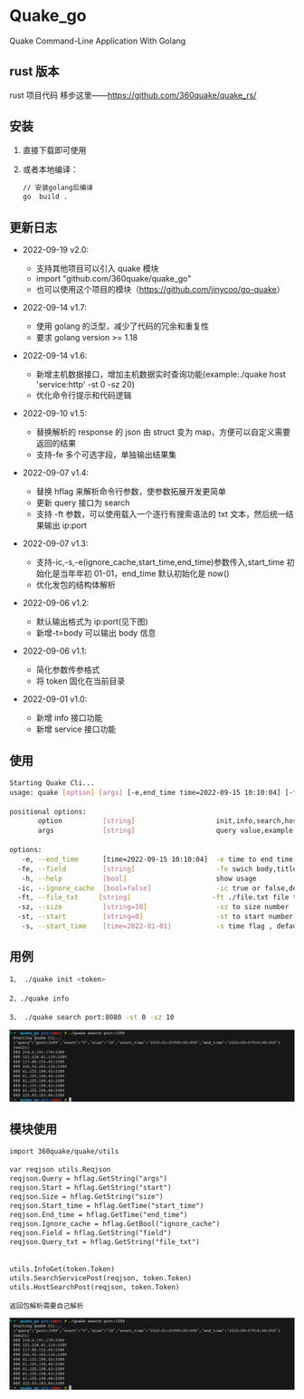 <!--
 * @Author: ph4nt0mer
 * @Date: 2022-09-01 18:39:52
 * @LastEditors: rootphantomer
 * @LastEditTime: 2022-09-19 11:21:02
 * @FilePath: /quake_go/README.md
 * @Description:
 *
 * Copyright (c) 2022 by ph4nt0mer, All Rights Reserved.
-->

# Quake_go

Quake Command-Line Application With Golang

## rust 版本

rust 项目代码 移步这里——<https://github.com/360quake/quake_rs/>

## 安装

1. 直接下载即可使用
2. 或者本地编译：

   ```bash
   // 安装golang后编译
   go  build .
   ```

## 更新日志

- 2022-09-19 v2.0:

  - 支持其他项目可以引入 quake 模块
  - import "github.com/360quake/quake_go"
  - 也可以使用这个项目的模块（<https://github.com/jinycoo/go-quake>）

- 2022-09-14 v1.7:

  - 使用 golang 的泛型，减少了代码的冗余和重复性
  - 要求 golang version >= 1.18

- 2022-09-14 v1.6:

  - 新增主机数据接口，增加主机数据实时查询功能(example:./quake host 'service:http' -st 0 -sz 20)
  - 优化命令行提示和代码逻辑

- 2022-09-10 v1.5:

  - 替换解析的 response 的 json 由 struct 变为 map，方便可以自定义需要返回的结果
  - 支持-fe 多个可选字段，单独输出结果集

- 2022-09-07 v1.4:

  - 替换 hflag 来解析命令行参数，使参数拓展开发更简单
  - 更新 query 接口为 search
  - 支持 -ft 参数，可以使用载入一个逐行有搜索语法的 txt 文本，然后统一结果输出 ip:port

- 2022-09-07 v1.3:

  - 支持-ic,-s,-e(ignore_cache,start_time,end_time)参数传入,start_time 初始化是当年年初 01-01，end_time 默认初始化是 now()
  - 优化发包的结构体解析

- 2022-09-06 v1.2:

  - 默认输出格式为 ip:port(见下图)
  - 新增-t=body 可以输出 body 信息

- 2022-09-06 v1.1:

  - 简化参数传参格式
  - 将 token 固化在当前目录

- 2022-09-01 v1.0:

  - 新增 info 接口功能
  - 新增 service 接口功能

## 使用

```bash
Starting Quake Cli...
usage: quake [option] [args] [-e,end_time time=2022-09-15 10:10:04] [-fe,field string] [-h,help bool] [-ic,ignore_cache bool=false] [-ft,query_txt string] [-sz,size string=10] [-st,start string=0] [-s,start_time time=2022-01-01]

positional options:
       option          [string]                    init,info,search,host
       args            [string]                    query value,example port:443

options:
   -e, --end_time      [time=2022-09-15 10:10:04]  -e time to end time flag
  -fe, --field         [string]                    -fe swich body,title,host,html_hash,x_powered_by  to show infomation
   -h, --help          [bool]                      show usage
  -ic, --ignore_cache  [bool=false]                -ic true or false,default false
  -ft, --file_txt     [string]                    -ft ./file.txt file to query search
  -sz, --size          [string=10]                 -sz to size number
  -st, --start         [string=0]                  -st to start number
   -s, --start_time    [time=2022-01-01]           -s time flag , default time is time.now.year
```

## 用例

```bash
1、 ./quake init <token>

2、./quake info

3、 ./quake search port:8080 -st 0 -sz 10

```

![alt](./iShot_2022-09-07_16.48.13.jpg)

## 模块使用

```golang
import 360quake/quake/utils

var reqjson utils.Reqjson
reqjson.Query = hflag.GetString("args")
reqjson.Start = hflag.GetString("start")
reqjson.Size = hflag.GetString("size")
reqjson.Start_time = hflag.GetTime("start_time")
reqjson.End_time = hflag.GetTime("end_time")
reqjson.Ignore_cache = hflag.GetBool("ignore_cache")
reqjson.Field = hflag.GetString("field")
reqjson.Query_txt = hflag.GetString("file_txt")


utils.InfoGet(token.Token)
utils.SearchServicePost(reqjson, token.Token)
utils.HostSearchPost(reqjson, token.Token)

返回包解析需要自己解析
```

![alt](./iShot_2022-09-07_16.48.13.jpg)
